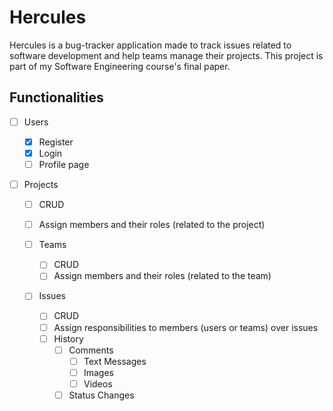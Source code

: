 # Hercules

Hercules is a bug-tracker application made to track issues related to software development and help teams manage their projects.
This project is part of my Software Engineering course's final paper.

## Functionalities

- [ ] Users

  - [X] Register
  - [X] Login
  - [ ] Profile page

- [ ] Projects

  - [ ] CRUD
  - [ ] Assign members and their roles (related to the project)
  - [ ] Teams

    - [ ] CRUD
    - [ ] Assign members and their roles (related to the team)

  - [ ] Issues

    - [ ] CRUD
    - [ ] Assign responsibilities to members (users or teams) over issues
    - [ ] History
      - [ ] Comments
        - [ ] Text Messages
        - [ ] Images
        - [ ] Videos
      - [ ] Status Changes
